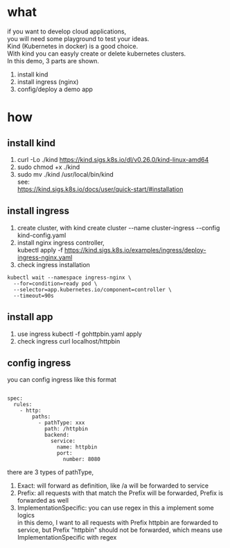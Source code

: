 # what

if you want to develop cloud applications,  
you will need some playground to test your ideas.  
Kind (Kubernetes in docker) is a good choice.  
With kind you can easyly create or delete kubernetes clusters.  
In this demo, 3 parts are shown.

1. install kind
2. install ingress (nginx)
3. config/deploy a demo app

# how
## install kind

1. curl -Lo ./kind https://kind.sigs.k8s.io/dl/v0.26.0/kind-linux-amd64
1. sudo chmod +x ./kind
1. sudo mv ./kind /usr/local/bin/kind  
   see:  
   https://kind.sigs.k8s.io/docs/user/quick-start/#installation


## install ingress
1. create cluster, with
kind create cluster --name cluster-ingress --config kind-config.yaml
2. install nginx ingress controller,  
kubectl apply -f https://kind.sigs.k8s.io/examples/ingress/deploy-ingress-nginx.yaml
3. check ingress installation  
```
kubectl wait --namespace ingress-nginx \
  --for=condition=ready pod \
  --selector=app.kubernetes.io/component=controller \
  --timeout=90s
```
## install app
1. use ingress
kubectl -f gohttpbin.yaml apply
1. check ingress
curl localhost/httpbin

## config ingress
you can config ingress like this format   
```

spec:
  rules:
    - http:
        paths:
          - pathType: xxx
            path: /httpbin
            backend:
              service:
                name: httpbin
                port:
                  number: 8080
```
there are 3 types of pathType,  
1. Exact: will forward as definition, like /a will be forwarded to service  
2. Prefix: all requests with that match the Prefix will be forwarded, Prefix is forwarded as well   
3. ImplementationSpecific: you can use regex in this a implement some logics  
in this demo, I want to all requests with Prefix httpbin are forwarded to service, but Prefix "httpbin" should not be forwarded,
which means use ImplementationSpecific with regex  